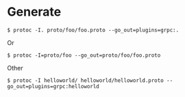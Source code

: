 # Generate
```
$ protoc -I. proto/foo/foo.proto --go_out=plugins=grpc:.
```
Or
```
$ protoc -I=proto/foo --go_out=proto/foo/foo.proto
```

Other
```
$ protoc -I helloworld/ helloworld/helloworld.proto --go_out=plugins=grpc:helloworld
```